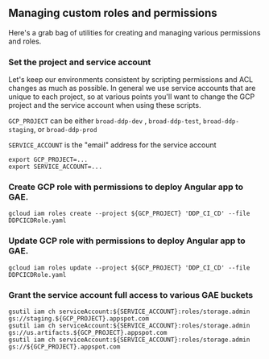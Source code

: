 ## Managing custom roles and permissions

Here's a grab bag of utilities for creating and managing various permissions and roles.

### Set the project and service account

Let's keep our environments consistent by scripting permissions and ACL changes as much as possible.  In general we 
use service accounts that are unique to each project, so at various points you'll want to change the GCP project
and the service account when using these scripts.

`GCP_PROJECT` can be either `broad-ddp-dev` , `broad-ddp-test`, `broad-ddp-staging`, or `broad-ddp-prod` 

`SERVICE_ACCOUNT` is the "email" address for the service account

```
export GCP_PROJECT=...
export SERVICE_ACCOUNT=...

```

### Create GCP role with permissions to deploy Angular app to GAE.
```
gcloud iam roles create --project ${GCP_PROJECT} 'DDP_CI_CD' --file DDPCICDRole.yaml
```

### Update GCP role with permissions to deploy Angular app to GAE.

```
gcloud iam roles update --project ${GCP_PROJECT} 'DDP_CI_CD' --file DDPCICDRole.yaml
```

### Grant the service account full access to various GAE buckets
```
gsutil iam ch serviceAccount:${SERVICE_ACCOUNT}:roles/storage.admin gs://staging.${GCP_PROJECT}.appspot.com
gsutil iam ch serviceAccount:${SERVICE_ACCOUNT}:roles/storage.admin gs://us.artifacts.${GCP_PROJECT}.appspot.com
gsutil iam ch serviceAccount:${SERVICE_ACCOUNT}:roles/storage.admin gs://${GCP_PROJECT}.appspot.com
```


